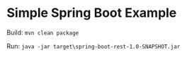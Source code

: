# Simple Spring Boot Example

Build: `mvn clean package`

Run: `java -jar target\spring-boot-rest-1.0-SNAPSHOT.jar`
